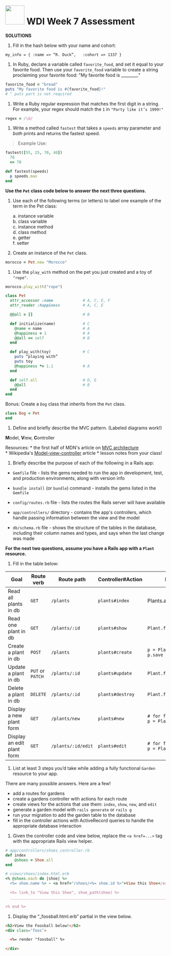# <img src="https://cloud.githubusercontent.com/assets/7833470/10899314/63829980-8188-11e5-8cdd-4ded5bcb6e36.png" height="60"> WDI Week 7 Assessment

**SOLUTIONS**

1. Fill in the hash below with your name and cohort:

  `my_info = { :name => “R. Duck”,   :cohort => 1337 }`

1. In Ruby, declare a variable called `favorite_food`, and set it equal to your favorite food. Then use your `favorite_food` variable to create a string proclaiming your favorite food: "My favorite food is ________." 

  ```ruby
  favorite_food = "bread"
  puts "My favorite food is #{favorite_food}!" 
  # ^ puts part is not required
  ```

1. Write a Ruby regular expression that matches the first digit in a string. For example, your regex should match the `1` in `"Party like it’s 1999!"`


  ```ruby
  regex = /\d/
  ```

1. Write a method called `fastest` that takes a `speeds` array parameter and _both_ prints and returns the fastest speed.  

  > Example Use:      
  ```ruby
  fastest([55, 25, 70, 40])
    70
    => 70
  ```


  ```ruby
  def fastest(speeds)
    p speeds.max
  end
  ```


  **Use the `Pet` class code below to answer the next three questions.**

1. Use each of the following terms (or letters) to label one example of the term in the Pet class:

   a. instance variable			 
   b. class variable    
   c. instance method		 	
   d. class method    
   e. getter					  
   f. setter  

1. Create an instance of the `Pet` class.

  ```ruby
  morocco = Pet.new "Morocco"
  ```


1. Use the `play_with` method on the pet you just created and a toy of `"rope"`.


  ```ruby
  morocco.play_with("rope")
  ```


  ```ruby
  class Pet						
  	attr_accessor :name             # A, C, E, F
  	attr_reader :happiness          # A, C, E

    @@all = []                      # B

  	def initialize(name)            # C
      @name = name                  # A
      @happiness = 1                # A
      @@all << self                 # B
    end

    def play_with(toy)              # C
      puts “playing with”           
      puts toy
      @happiness *= 1.1             # A
    end

    def self.all                    # D, E
      @@all                         # B
    end
  end
  ```

  Bonus: Create a `Dog` class that inherits from the `Pet` class.
  
  
  ```ruby
  class Dog < Pet
  end
  ```


1. Define and briefly describe the MVC pattern. (Labeled diagrams work!)

  <strong>M</strong>odel, <strong>V</strong>iew, <strong>C</strong>ontroller
  
  Resources:
    * the first half of MDN's article on [MVC architecture](https://developer.mozilla.org/en-US/Apps/Fundamentals/Modern_web_app_architecture/MVC_architecture)  
    * Wikipedia's [Model-view-controller](https://en.wikipedia.org/wiki/Model%E2%80%93view%E2%80%93controller) article
    * lesson notes from your class!  








1. Briefly describe the purpose of each of the following in a Rails app:

  * `Gemfile`  file  - lists the gems needed to run the app in development, test, and production environments, along with version info
  
  * `bundle install` (or `bundle`) command - installs the gems listed in the `Gemfile`
  
  * `config/routes.rb`  file  - lists the routes the Rails server will have available  

  * `app/controllers/`  directory - contains the app's controllers, which handle passing information between the view and the model
  
  * `db/schema.rb`  file  - shows the structure of the tables in the database, including their column names and types, and says when the last change was made

  **For the next two questions, assume you have a Rails app with a `Plant` resource.**

1. Fill in the table below:

  | Goal | Route verb | Route path | Controller#Action | Database Method(s) |
  | --- | --- | --- | --- | --- |
  | Read all plants in db | `GET` | `/plants` | `plants#index`  | Plants.all |
  | Read one plant in db | `GET` | `/plants/:id` | `plants#show`  | `Plant.find(id)` |
  | Create a plant in db | `POST` | `/plants` | `plants#create`  | `p = Plant.new(plant_data)` <br> `p.save` |
  | Update a plant in db | `PUT` or<br> `PATCH` | `/plants/:id` | `plants#update`  | `Plant.find(id).update(plant_data)` |
  | Delete a plant in db | `DELETE` | `/plants/:id` | `plants#destroy`  | `Plant.find(id).destroy` |
  | Display a new plant form | `GET` | `/plants/new` | `plants#new` | `# for form display` <br> `p = Plant.new` |
  | Display an edit plant form | `GET` | `/plants/:id/edit`  |  `plants#edit` | `# for form display` <br> `p = Plant.find(id)` |
  




1. List at least 3 steps you’d take while adding a fully functional `Garden` resource to your app.

  There are many possible answers. Here are a few!

  * add a routes for gardens 
  * create a gardens controller with actions for each route
  * create views for the actions that use them: `index`, `show`, `new`, and `edit` 
  * generate a garden model with `rails generate` or `rails g`   
  * run your migration to add the garden table to the database
  * fill in the controller actions with ActiveRecord queries to handle the appropriate database interaction  
  


1. Given the controller code and view below, replace the `<a href=...>` tag with the appropriate Rails view helper.

  ```ruby
  # app/controllers/shoes_controller.rb
  def index
      @shoes = Shoe.all
  end
  ```
    
  
    
  ```ruby
  # views/shoes/index.html.erb
  <% @shoes.each do |shoe| %>
    <%= shoe.name %> - <a href="/shoes/<%= shoe.id %>">View this Shoe</a>
  
    <%= link_to "View this Shoe", shoe_path(shoe) %> 
    ______________________________________________________________________

  <% end %>
  ```

1. Display the “_foosball.html.erb” partial in the view below.
    
  ```html
  <h2>View the Foosball below!</h2>
  <div class=‘foos’>

    <%= render "foosball" %>

  </div>
  ```
